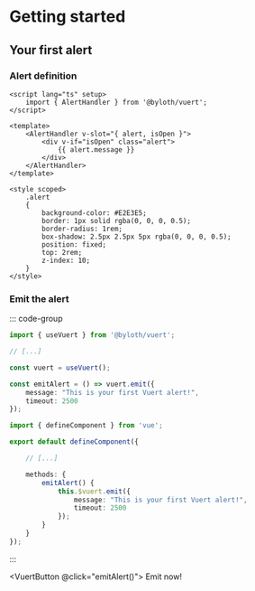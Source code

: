 <script lang="ts" setup>
    import { useVuert } from "@vuert/functions.js";

    import VuertButton from "../components/ui/VuertButton.vue";

    const vuert = useVuert();

    const emitAlert = () => vuert.emit({
        message: "This is your first Vuert alert!",
        timeout: 2500
    });
</script>

# Getting started

## Your first alert

### Alert definition

```vue
<script lang="ts" setup>
    import { AlertHandler } from '@byloth/vuert';
</script>

<template>
    <AlertHandler v-slot="{ alert, isOpen }">
        <div v-if="isOpen" class="alert">
            {{ alert.message }}
        </div>
    </AlertHandler>
</template>

<style scoped>
    .alert
    {
        background-color: #E2E3E5;
        border: 1px solid rgba(0, 0, 0, 0.5);
        border-radius: 1rem;
        box-shadow: 2.5px 2.5px 5px rgba(0, 0, 0, 0.5);
        position: fixed;
        top: 2rem;
        z-index: 10;
    }
</style>
```

### Emit the alert

::: code-group

```ts [Composition APIs]
import { useVuert } from '@byloth/vuert';

// [...]

const vuert = useVuert();

const emitAlert = () => vuert.emit({
    message: "This is your first Vuert alert!",
    timeout: 2500
});
```

```ts [Option APIs]
import { defineComponent } from 'vue';

export default defineComponent({

    // [...]

    methods: {
        emitAlert() {
            this.$vuert.emit({
                message: "This is your first Vuert alert!",
                timeout: 2500
            });
        }
    }
});
```

:::

<VuertButton @click="emitAlert()">
    Emit now!
</VuertButton>

